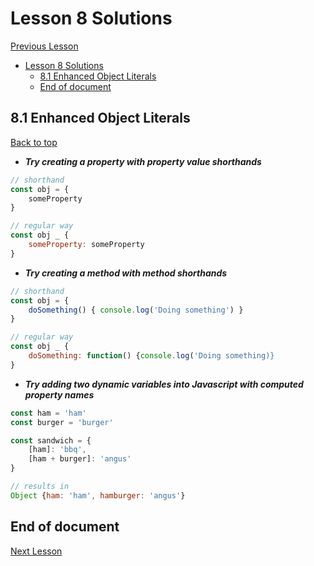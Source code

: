 # Lesson 8 Solutions

[Previous Lesson](../lesson7/solutions.md)

<!-- TOC -->

- [Lesson 8 Solutions](#lesson-8-solutions)
    - [8.1 Enhanced Object Literals](#81-enhanced-object-literals)
    - [End of document](#end-of-document)

<!-- /TOC -->
<!-- Solutions below only -->

## 8.1 Enhanced Object Literals

[Back to top](#lesson-8-solutions)

* ***Try creating a property with property value shorthands***

```js
// shorthand
const obj = {
    someProperty
}

// regular way
const obj _ {
    someProperty: someProperty
}
```

* ***Try creating a method with method shorthands***

```js
// shorthand
const obj = {
    doSomething() { console.log('Doing something') }
}

// regular way
const obj _ {
    doSomething: function() {console.log('Doing something)}
}
```

* ***Try adding two dynamic variables into Javascript with computed property names***

```js
const ham = 'ham'
const burger = 'burger'

const sandwich = {
    [ham]: 'bbq',
    [ham + burger]: 'angus'
}

// results in
Object {ham: 'ham', hamburger: 'angus'}
```

<!-- Solutions above only -->

## End of document

[Next Lesson]()
